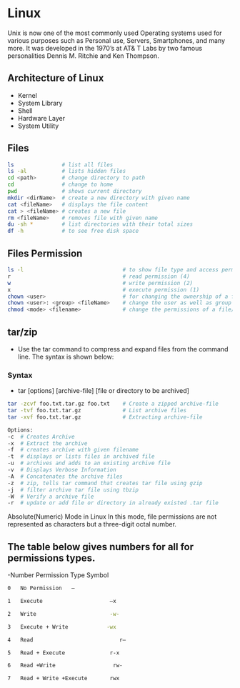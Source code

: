 # Linux 
Unix is now one of the most commonly used Operating systems used for various purposes such as Personal use, Servers, Smartphones, and many more. It was developed in the 1970’s at AT& T Labs by two famous personalities Dennis M. Ritchie and Ken Thompson.

## Architecture of Linux
- Kernel
- System Library
- Shell
- Hardware Layer
- System Utility

## Files
```sh
ls               # list all files
ls -al           # lists hidden files
cd <path>        # change directory to path
cd               # change to home
pwd              # shows current directory
mkdir <dirName>  # create a new directory with given name
cat <fileName>   # displays the file content
cat > <fileName> # creates a new file
rm <fileName>    # removes file with given name
du -sh *         # list directories with their total sizes 
df -h            # to see free disk space

```

## Files Permission
```sh
ls -l                              	# to show file type and access permission
r                                  	# read permission (4)
w                                  	# write permission (2)
x                                  	# execute permission (1)
chown <user>                       	# for changing the ownership of a file/directory
chown <user>: <group> <fileName>   	# change the user as well as group for a file or directory
chmod <mode> <filename>				# change the permissions of a file/directory
```

## tar/zip
- Use the tar command to compress and expand files from the command line. The syntax is shown below:

### Syntax
- tar [options] [archive-file] [file or directory to be archived] 

```sh
tar -zcvf foo.txt.tar.gz foo.txt	# Create a zipped archive-file
tar -tvf foo.txt.tar.gz				# List archive files
tar -xvf foo.txt.tar.gz				# Extracting archive-file

Options:
-c 	# Creates Archive 
-x 	# Extract the archive 
-f 	# creates archive with given filename 
-t 	# displays or lists files in archived file 
-u 	# archives and adds to an existing archive file 
-v 	# Displays Verbose Information 
-A 	# Concatenates the archive files 
-z 	# zip, tells tar command that creates tar file using gzip 
-j 	# filter archive tar file using tbzip 
-W 	# Verify a archive file 
-r 	# update or add file or directory in already existed .tar file
```


Absolute(Numeric) Mode in Linux
In this mode, file permissions are not represented as characters but a three-digit octal number.

## The table below gives numbers for all for permissions types.

-Number	Permission Type	Symbol
```sh
0	No Permission	—

1	Execute                   	–x

2	Write                     	-w-

3	Execute + Write            -wx

4	Read	                       r–

5	Read + Execute	            r-x

6	Read +Write	                 rw-

7	Read + Write +Execute      	rwx
